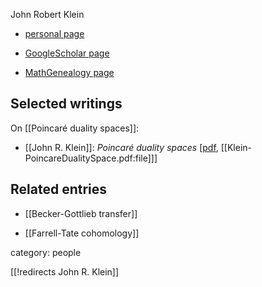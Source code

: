 
John Robert Klein

* [personal page](http://www.klein.wayne.edu/)

* [GoogleScholar page](https://scholar.google.com/citations?user=k6ZjnDkAAAAJ&hl=en)

* [MathGenealogy page](https://www.mathgenealogy.org/id.php?id=36793)


## Selected writings

On [[Poincaré duality spaces]]:

* [[John R. Klein]]: *Poincaré duality spaces* &lbrack;[pdf](http://www.klein.wayne.edu/survey-apr10.pdf), [[Klein-PoincareDualitySpace.pdf:file]]&rbrack;



## Related entries

* [[Becker-Gottlieb transfer]]

* [[Farrell-Tate cohomology]]

category: people

[[!redirects John R. Klein]]
